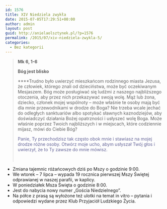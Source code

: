 ```yaml
---
id: 1576
title: XIV Niedziela zwykła
date: 2015-07-05T17:29:51+00:00
author: admin
layout: post
guid: http://anielaolsztynek.pl/?p=1576
permalink: /2015/07/xiv-niedziela-zwykla-5/
categories:
  - Bez kategorii
---
```

> **Mk 6, 1-6**
> 
> **Bóg jest blisko**
> 
>  ****Trudno było uwierzyć mieszkańcom rodzinnego miasta Jezusa, że człowiek, którego znali od dzieciństwa, może być oczekiwanym Mesjaszem. Bóg może posługiwać się ludźmi z naszego najbliższego otoczenia, aby przez nich przekazywać swoją wolę. Mąż lub żona, dziecko, członek mojej wspólnoty &#8211; może właśnie te osoby mają być dla mnie przewodnikami w drodze do Boga? Nie trzeba wcale jechać do odległych sanktuariów albo spotykać sławnych kaznodziejów, aby doświadczyć działania Bożej opatrzności i usłyszeć wolę Boga. Może właśnie poprzez Twoich najbliższych i w miejscach, które codziennie mijasz, mówi do Ciebie Bóg?
> 
> <span style="color: #666699;">Panie, Ty przechodzisz tak często obok mnie i stawiasz na mojej drodze różne osoby. Otwórz moje ucho, abym usłyszał Twój głos i uwierzył, że to Ty zawsze do mnie mówisz.</span>
> 
> <span style="color: #666699;"><br /> </span>

  * Zmiana tajemnic różańcowych dziś po Mszy o godzinie 9:00.
  * We wtorek &#8211; 7 lipca &#8211; wypada 19 rocznica pierwszej Mszy Świętej odprawianej w naszej parafii, w kaplicy.
  * W poniedziałek Msza Święta o godzinie 8:00.
  * Jest do nabycia nowy numer &#8222;Gościa Niedzielnego&#8221;.
  * Na półce z prasą są wyłożone też ulotki na temat in vitro &#8211; pytania i odpowiedzi wydane przez Klub Przyjaciół Ludzkiego Życia.